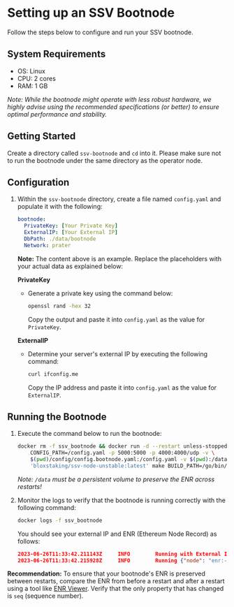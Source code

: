 # Setting up an SSV Bootnode

Follow the steps below to configure and run your SSV bootnode.

## System Requirements

- OS: Linux
- CPU: 2 cores
- RAM: 1 GB

_Note: While the bootnode might operate with less robust hardware, we highly advise using the recommended specifications (or better) to ensure optimal performance and stability._

## Getting Started

Create a directory called `ssv-bootnode` and `cd` into it. Please make sure not to run the bootnode under the same directory as the operator node.

## Configuration

1. Within the `ssv-bootnode` directory, create a file named `config.yaml` and populate it with the following:

   ```yaml
   bootnode:
     PrivateKey: [Your Private Key]
     ExternalIP: [Your External IP]
     DbPath: ./data/bootnode
     Network: prater
   ```

   **Note:** The content above is an example. Replace the placeholders with your actual data as explained below:

   **PrivateKey**

   - Generate a private key using the command below:
     ```bash
     openssl rand -hex 32
     ```
     Copy the output and paste it into `config.yaml` as the value for `PrivateKey`.

   **ExternalIP**

   - Determine your server's external IP by executing the following command:
     ```bash
     curl ifconfig.me
     ```
     Copy the IP address and paste it into `config.yaml` as the value for `ExternalIP`.

## Running the Bootnode

1. Execute the command below to run the bootnode:

   ```bash
   docker rm -f ssv_bootnode && docker run -d --restart unless-stopped --name=ssv_bootnode -e \
       CONFIG_PATH=/config.yaml -p 5000:5000 -p 4000:4000/udp -v \
       $(pwd)/config/config.bootnode.yaml:/config.yaml -v $(pwd):/data -it \
       'bloxstaking/ssv-node-unstable:latest' make BUILD_PATH=/go/bin/ssvnode start-boot-node
   ```

   _Note: `/data` must be a persistent volume to preserve the ENR across restarts!_

2. Monitor the logs to verify that the bootnode is running correctly with the following command:

   ```bash
   docker logs -f ssv_bootnode
   ```

   You should see your external IP and ENR (Ethereum Node Record) as follows:

   ```json
   2023-06-26T11:33:42.211143Z     INFO        Running with External IP        {"external-ip": "182.168.1.1"}
   2023-06-26T11:33:42.215928Z     INFO        Running {"node": "enr:-Li4QBLe4pXvgaQYabjiagIKYXkhMVDzixZLlYDG8pqI6nehE7sE3pN6RkisRc0flUhqO3O8omAZxZUgugHuUQnW07CGAYj3eyLEh2F0dG5ldHOIAAAAAAAAAACEZXRoMpD1pf1CAAAAAP__________gmlkgnY0gmlwhLaoAQGJc2VjcDI1NmsxoQKNW0Mf-xTXcevRSkZOvoN0Q0T9OkTjGZQyQeOl3bYU3YN0Y3CCE4iDdWRwgg-g"}
   ```

**Recommendation:** To ensure that your bootnode's ENR is preserved between restarts, compare the ENR from before a restart and after a restart using a tool like [ENR Viewer](https://enr-viewer.com/). Verify that the only property that has changed is `seq` (sequence number).
